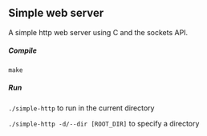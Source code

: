 ## Simple web server

A simple http web server using C and the sockets API.

##### Compile
`make`

##### Run
`./simple-http` to run in the current directory

`./simple-http -d/--dir [ROOT_DIR]` to specify a directory
